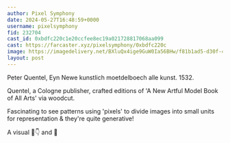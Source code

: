 ```yaml
---
author: Pixel Symphony
date: 2024-05-27T16:48:59+0000
username: pixelsymphony
fid: 232704
cast_id: 0xbdfc220c1e20ccfee8ec19a021728817068aa099
cast: https://farcaster.xyz/pixelsymphony/0xbdfc220c
image: https://imagedelivery.net/BXluQx4ige9GuW0Ia56BHw/f81b1ad5-d30f-4779-9fb5-9e6d28a1e000/original
layout: post
---
```


Peter Quentel, Eyn Newe kunstlich moetdelboech alle kunst. 1532.

Quentel, a Cologne publisher, crafted editions of 'A New Artful Model Book of All Arts' via woodcut.

Fascinating to see patterns using 'pixels' to divide images into small units for representation & they're quite generative!

A visual 🧵👇 and 🔗

<img src='https://imagedelivery.net/BXluQx4ige9GuW0Ia56BHw/f81b1ad5-d30f-4779-9fb5-9e6d28a1e000/original' alt='' referrerpolicy='no-referrer'/>
